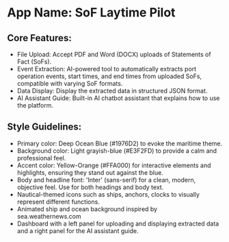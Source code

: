 # **App Name**: SoF Laytime Pilot

## Core Features:

- File Upload: Accept PDF and Word (DOCX) uploads of Statements of Fact (SoFs).
- Event Extraction: AI-powered tool to automatically extracts port operation events, start times, and end times from uploaded SoFs, compatible with varying SoF formats.
- Data Display: Display the extracted data in structured JSON format.
- AI Assistant Guide: Built-in AI chatbot assistant that explains how to use the platform.

## Style Guidelines:

- Primary color: Deep Ocean Blue (#1976D2) to evoke the maritime theme.
- Background color: Light grayish-blue (#E3F2FD) to provide a calm and professional feel.
- Accent color: Yellow-Orange (#FFA000) for interactive elements and highlights, ensuring they stand out against the blue.
- Body and headline font: 'Inter' (sans-serif) for a clean, modern, objective feel. Use for both headings and body text.
- Nautical-themed icons such as ships, anchors, clocks to visually represent different functions.
- Animated ship and ocean background inspired by sea.weathernews.com
- Dashboard with a left panel for uploading and displaying extracted data and a right panel for the AI assistant guide.